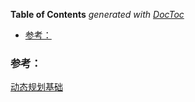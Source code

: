 <!-- START doctoc generated TOC please keep comment here to allow auto update -->
<!-- DON'T EDIT THIS SECTION, INSTEAD RE-RUN doctoc TO UPDATE -->
**Table of Contents**  *generated with [DocToc](https://github.com/thlorenz/doctoc)*

- [参考：](#%E5%8F%82%E8%80%83)

<!-- END doctoc generated TOC please keep comment here to allow auto update -->

### 参考：

[动态规划基础](https://www.cnblogs.com/liuyicai/p/10182262.html)

